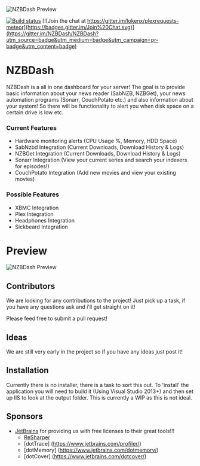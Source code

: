 ![NZBDash Preview](http://i.imgur.com/0onuYbH.png)

[![Build status](https://ci.appveyor.com/api/projects/status/lsho0rk4etbvdwmd?svg=true)](https://ci.appveyor.com/project/tidusjar/nzbdash)
[![Join the chat at https://gitter.im/lokenx/plexrequests-meteor](https://badges.gitter.im/Join%20Chat.svg)](https://gitter.im/NZBDash/NZBDash?utm_source=badge&utm_medium=badge&utm_campaign=pr-badge&utm_content=badge)

# NZBDash

NZBDash is a all in one dashboard for your server! 
The goal is to provide basic information about your news reader (SabNZB, NZBGet), your news automation programs (Sonarr, CouchPotato etc.) and also information about your system!
So there will be functionality to alert you when disk space on a certain drive is low etc.

### Current Features
- Hardware monitoring alerts (CPU Usage %, Memory, HDD Space)
- SabNzbd Integration (Current Downloads, Download History & Logs)
- NZBGet Integration (Current Downloads, Download History & Logs)
- Sonarr Integration (View your current series and search your indexers for episodes!)
- CouchPotato Integration (Add new movies and view your existing movies)

### Possible Features
- XBMC Integration
- Plex Integration
- Headphones Integration
- Sickbeard Integration

# Preview 

![NZBDash Preview](http://i.imgur.com/MKDE9Nr.gif)

## Contributors

We are looking for any contributions to the project! Just pick up a task, if you have any questions ask and i'll get straight on it!

Please feed free to submit a pull request!

## Ideas

We are still very early in the project so if you have any ideas just post it!

## Installation

Currently there is no installer, there is a task to sort this out. To 'install' the application you will need to build it (Using Visual Studio 2013+) and then set up IIS to look at the output folder. This is currently a WIP as this is not ideal.

## Sponsors
- [JetBrains](http://www.jetbrains.com/) for providing us with free licenses to their great tools!!!
    - [ReSharper](http://www.jetbrains.com/resharper/)
    - [dotTrace] (https://www.jetbrains.com/profiler/)
    - [dotMemory] (https://www.jetbrains.com/dotmemory/)
    - [dotCover] (https://www.jetbrains.com/dotcover/)

